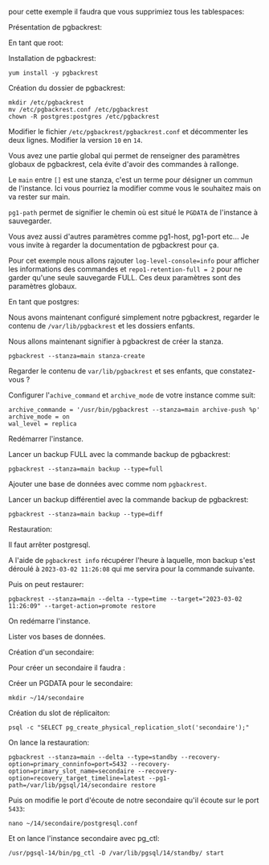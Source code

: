 pour cette exemple il faudra que vous supprimiez tous les tablespaces:

Présentation de pgbackrest:

En tant que root:

Installation de pgbackrest:

```
yum install -y pgbackrest
```

Création du dossier de pgbackrest:

```
mkdir /etc/pgbackrest
mv /etc/pgbackrest.conf /etc/pgbackrest
chown -R postgres:postgres /etc/pgbackrest
```

Modifier le fichier `/etc/pgbackrest/pgbackrest.conf` et décommenter les deux lignes. Modifier la version `10` en `14`.

Vous avez une partie global qui permet de renseigner des paramètres globaux de pgbackrest, cela évite d'avoir des commandes à rallonge.

Le `main` entre `[]` est une stanza, c'est un terme pour désigner un commun de l'instance. Ici vous pourriez la modifier comme vous le souhaitez mais on va rester sur main.

`pg1-path` permet de signifier le chemin où est situé le `PGDATA` de l'instance à sauvegarder.

Vous avez aussi d'autres paramètres comme pg1-host, pg1-port etc... Je vous invite à regarder la documentation de pgbackrest pour ça.

Pour cet exemple nous allons rajouter `log-level-console=info` pour afficher les informations des commandes et `repo1-retention-full = 2` pour ne garder qu'une seule sauvegarde FULL. Ces deux paramètres sont des paramètres globaux.

En tant que postgres:

Nous avons maintenant configuré simplement notre pgbackrest, regarder le contenu de `/var/lib/pgbackrest` et les dossiers enfants.

Nous allons maintenant signifier à pgbackrest de créer la stanza.

```
pgbackrest --stanza=main stanza-create
```

Regarder le contenu de `var/lib/pgbackrest` et ses enfants, que constatez-vous ?

Configurer l'`achive_command` et `archive_mode` de votre instance comme suit:

```
archive_commande = '/usr/bin/pgbackrest --stanza=main archive-push %p'
archive_mode = on
wal_level = replica
```

Redémarrer l'instance.

Lancer un backup FULL avec la commande backup de pgbackrest:

```
pgbackrest --stanza=main backup --type=full
```

Ajouter une base de données avec comme nom `pgbackrest`.

Lancer un backup différentiel avec la commande backup de pgbackrest:

```
pgbackrest --stanza=main backup --type=diff
```

Restauration:

Il faut arrêter postgresql.

A l'aide de `pgbackrest info` récupérer l'heure à laquelle, mon backup s'est déroulé à `2023-03-02 11:26:08` qui me servira pour la commande suivante.

Puis on peut restaurer:

```
pgbackrest --stanza=main --delta --type=time --target="2023-03-02 11:26:09" --target-action=promote restore 
```

On redémarre l'instance.

Lister vos bases de données.

Création d'un secondaire:

Pour créer un secondaire il faudra :

Créer un PGDATA pour le secondaire:

```
mkdir ~/14/secondaire
```

Création du slot de réplicaiton:

```
psql -c "SELECT pg_create_physical_replication_slot('secondaire');"
```

On lance la restauration:

```
pgbackrest --stanza=main --delta --type=standby --recovery-option=primary_conninfo=port=5432 --recovery-option=primary_slot_name=secondaire --recovery-option=recovery_target_timeline=latest --pg1-path=/var/lib/pgsql/14/secondaire restore
```

Puis on modifie le port d'écoute de notre secondaire qu'il écoute sur le port `5433`:

```
nano ~/14/secondaire/postgresql.conf
```

Et on lance l'instance secondaire avec pg_ctl:

```
/usr/pgsql-14/bin/pg_ctl -D /var/lib/pgsql/14/standby/ start
```
